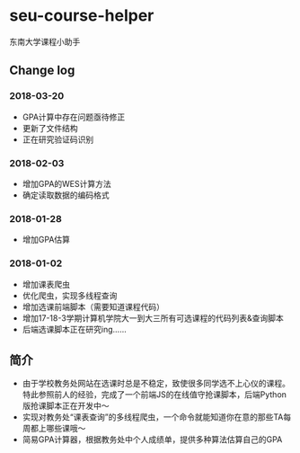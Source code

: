 # seu-course-helper
东南大学课程小助手

## Change log

### 2018-03-20

- GPA计算中存在问题亟待修正
- 更新了文件结构
- 正在研究验证码识别

### 2018-02-03

- 增加GPA的WES计算方法
- 确定读取数据的编码格式

### 2018-01-28

- 增加GPA估算

### 2018-01-02

- 增加课表爬虫
- 优化爬虫，实现多线程查询
- 增加选课前端脚本（需要知道课程代码）
- 增加17-18-3学期计算机学院大一到大三所有可选课程的代码列表&查询脚本
- 后端选课脚本正在研究ing……



## 简介

- 由于学校教务处网站在选课时总是不稳定，致使很多同学选不上心仪的课程。特此参照前人的经验，完成了一个前端JS的在线值守抢课脚本，后端Python版抢课脚本正在开发中～
- 实现对教务处“课表查询”的多线程爬虫，一个命令就能知道你在意的那些TA每周都上哪些课哦～
- 简易GPA计算器，根据教务处中个人成绩单，提供多种算法估算自己的GPA